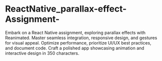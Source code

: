 # ReactNative_parallax-effect-Assignment-
Embark on a React Native assignment, exploring parallax effects with Reanimated. Master seamless integration, responsive design, and gestures for visual appeal. Optimize performance, prioritize UI/UX best practices, and document code. Craft a polished app showcasing animation and interactive design in 350 characters.
